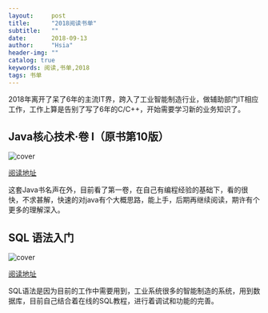 ```yaml
---
layout:     post
title:      "2018阅读书单"
subtitle:   ""
date:       2018-09-13 
author:     "Hsia"
header-img: ""
catalog: true
keywords: 阅读,书单,2018
tags: 书单
---
```


2018年离开了呆了6年的主流IT界，跨入了工业智能制造行业，做辅助部门IT相应工作，工作上算是告别了写了6年的C/C++，开始需要学习新的业务知识了。

## Java核心技术·卷 I（原书第10版）

![cover](https://img3.doubanio.com/lpic/s29063065.jpg)

[阅读地址](https://book.douban.com/subject/26880667/)

这套Java书名声在外，目前看了第一卷，在自己有编程经验的基础下，看的很快，不求甚解，快速的对java有个大概思路，能上手，后期再继续阅读，期许有个更多的理解深入。


## SQL 语法入门

![cover](https://www.w3cschool.cn/attachments/cover/cover_sql.png)

[阅读地址](http://www.w3school.com.cn/sql/sql_syntax.asp)

SQL语法是因为目前的工作中需要用到，工业系统很多的智能制造的系统，用到数据库，目前自己结合着在线的SQL教程，进行着调试和功能的完善。

